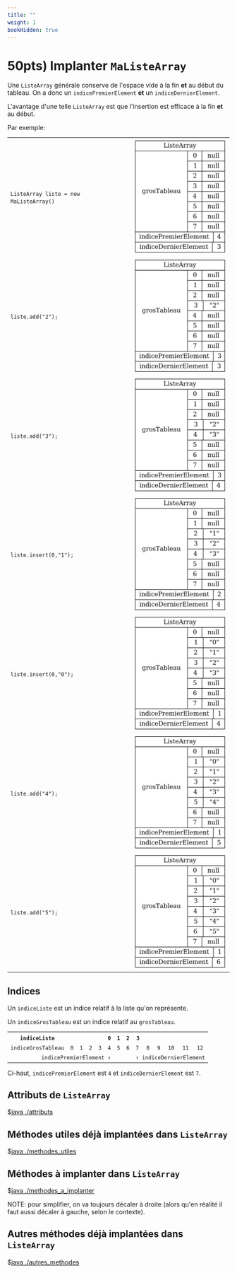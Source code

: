```yaml
---
title: ""
weight: 1
bookHidden: true
---
```



# 50pts) Implanter `MaListeArray`

Une `ListeArray` générale conserve de l'espace vide à la fin **et** au début du tableau.
On a donc un `indicePremierElement` **et** un `indiceDernierElement`.

L'avantage d'une telle `ListeArray` est que l'insertion est efficace à la fin **et** au début.

Par exemple:


<table>
<tr>
<td>
<code>ListeArray liste = new MaListeArray()</code>
</td>

<td>
<img src="arrayList/arrayList00.png"/>
</td>
</tr>

<tr>
<td>
<code>liste.add("2");</code>
</td>
<td>
<img src="arrayList/arrayList01.png"/>
</td>
</tr>

<tr>
<td>
<code>liste.add("3");</code>
</td>
<td>
<img src="arrayList/arrayList02.png"/>
</td>
</tr>

<tr>
<td>
<code>liste.insert(0,"1");</code>
</td>
<td>
<img src="arrayList/arrayList03.png"/>
</td>
</tr>

<tr>
<td>
<code>liste.insert(0,"0");</code>
</td>
<td>
<img src="arrayList/arrayList04.png"/>
</td>
</tr>

<tr>
<td>
<code>liste.add("4");</code>
</td>
<td>
<img src="arrayList/arrayList05.png"/>
</td>
</tr>

<tr>
<td>
<code>liste.add("5");</code>
</td>
<td>
<img src="arrayList/arrayList06.png"/>
</td>
</tr>
</table>



## Indices

Un `indiceListe` est un indice relatif à la liste qu'on représente.

Un `indiceGrosTableau` est un indice relatif au `grosTableau`.

<table>
<tr>
<th>
<code>indiceListe</code>
</th>
<td colspan="4">
<th>
<code>0</code>
</th>
<th>
<code>1</code>
</th>
<th>
<code>2</code>
</th>
<th>
<code>3</code>
</th>
<td colspan="4">
</td>
</tr>

<tr>
<td>
<code>indiceGrosTableau</code>
</td>
<td>
<code>0</code>
</td>
<td>
<code>1</code>
</td>
<td>
<code>2</code>
</td>
<td>
<code>3</code>
</td>
<td>
<code>4</code>
</td>
<td>
<code>5</code>
</td>
<td>
<code>6</code>
</td>
<td>
<code>7</code>
</td>
<td>
<code>8</code>
</td>
<td>
<code>9</code>
</td>
<td>
<code>10</code>
</td>
<td>
<code>11</code>
</td>
<td>
<code>12</code>
</td>
</tr>

<tr style="border:0px;">
<td style="border:0px;text-align:right;" colspan="6">
<code>indicePremierElement ↑</code>
</td>
</td>
<td style="border:0px;" colspan="2">
</td>
<td style="border:0px;" colspan="6">
<code>↑ indiceDernierElement</code>
</td>
</tr>
</table>

Ci-haut, `indicePremierElement` est `4` et `indiceDernierElement` est `7`.

## Attributs de `ListeArray`

$[java ./attributs]()


## Méthodes utiles déjà implantées dans `ListeArray`

$[java ./methodes_utiles]()

## Méthodes à implanter dans `ListeArray`


$[java ./methodes_a_implanter]()

NOTE: pour simplifier, on va toujours décaler à droite (alors qu'en réalité il faut aussi décaler à gauche, selon le contexte).

## Autres méthodes déjà implantées dans `ListeArray`

$[java ./autres_methodes]()



